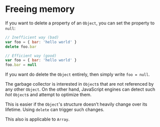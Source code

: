 # Freeing memory

If you want to delete a property of an `Object`, you can set the property to `null`:

```js
// Inefficient way (bad)
var foo = { bar: 'hello world' }
delete foo.bar

// Efficient way (good)
var foo = { bar: 'hello world' }
foo.bar = null
```

If you want do delete the `Object` entirely, then simply write `foo = null`.

The garbage collector is interested in `Object`s that are not referenced by any other `Object`. On the other hand, JavaScript engines can detect such *hot* `Object`s and attempt to optimize them.

This is easier if the `Object`'s structure doesn’t heavily change over its lifetime. Using `delete` can trigger such changes.

This also is applicable to `Array`.
